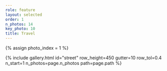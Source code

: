 ```yaml
---
role: feature
layout: selected
order: 1
n_photos: 14
key_photo: 10
title: Travel
---
```


{% assign photo_index = 1 %}

{% include gallery.html id="street" row_height=450 gutter=10 row_tol=0.4 n_start=1 n_photos=page.n_photos path=page.path %}